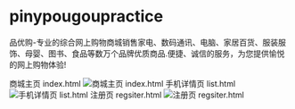 # pinypougoupractice

品优购-专业的综合网上购物商城销售家电、数码通讯、电脑、家居百货、服装服饰、母婴、图书、食品等数万个品牌优质商品.便捷、诚信的服务，为您提供愉悦的网上购物体验!

商城主页 index.html
![商城主页 index.html](https://cdn.jsdelivr.net/gh/tian-guo-guo/cdn@master/assets/picgoimg/20201209123333.png)
手机详情页 list.html
![手机详情页 list.html](https://cdn.jsdelivr.net/gh/tian-guo-guo/cdn@master/assets/picgoimg/20201209124230.png)
注册页 regsiter.html
![注册页 regsiter.html](https://cdn.jsdelivr.net/gh/tian-guo-guo/cdn@master/assets/picgoimg/20201209124400.png)
